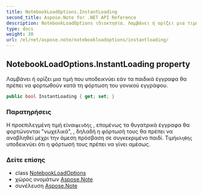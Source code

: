```yaml
---
title: NotebookLoadOptions.InstantLoading
second_title: Aspose.Note for .NET API Reference
description: NotebookLoadOptions ιδιοκτησία. Λαμβάνει ή ορίζει μια τιμή που υποδεικνύει εάν τα παιδικά έγγραφα θα πρέπει να φορτωθούν κατά τη φόρτωση του γονικού εγγράφου.
type: docs
weight: 30
url: /el/net/aspose.note/notebookloadoptions/instantloading/
---
```

## NotebookLoadOptions.InstantLoading property

Λαμβάνει ή ορίζει μια τιμή που υποδεικνύει εάν τα παιδικά έγγραφα θα πρέπει να φορτωθούν κατά τη φόρτωση του γονικού εγγράφου.

```csharp
public bool InstantLoading { get; set; }
```

### Παρατηρήσεις

Η προεπιλεγμένη τιμή είναι`ψευδής` , επομένως τα θυγατρικά έγγραφα θα φορτώνονται "νωχελικά", , δηλαδή η φόρτωσή τους θα πρέπει να αναβληθεί μέχρι την άμεση πρόσβαση σε συγκεκριμένο παιδί. Τιμή`αληθής` υποδεικνύει ότι η φόρτωσή τους πρέπει να γίνει αμέσως.

### Δείτε επίσης

* class [NotebookLoadOptions](../)
* χώρος ονομάτων [Aspose.Note](../../notebookloadoptions/)
* συνέλευση [Aspose.Note](../../../)


